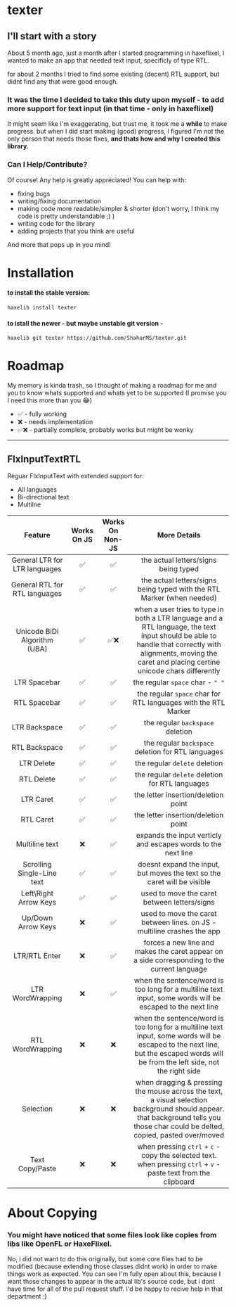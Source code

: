 # texter

## I'll start with a story

About 5 month ago, just a month after I started programming in haxeflixel, I wanted to make an app that needed text input, specificly of type RTL.

for about 2 months I tried to find some existing (decent) RTL support, but didnt find any that were good enough.

### It was the time I decided to take this duty upon myself - to add more support for text input (in that time - only in haxeflixel)

It might seem like I'm exaggerating, but trust me, it took me a **while** to make progress. but when I did start making (good) progress,
I figured I'm not the only person that needs those fixes, **and thats how and why I created this library.**

### **Can I Help/Contribute?**
Of course! Any help is greatly appreciated! You can help with: 
- fixing bugs
- writing/fixing documentation
- making code more readable/simpler & shorter (don't worry, I think my code is pretty understandable ;) )
- writing code for the library
- adding projects that you think are useful 

And more that pops up in you mind!

# Installation

#### to install the stable version:
```
haxelib install texter
```

#### to istall the newer - but maybe unstable git version - 
```
haxelib git texter https://github.com/ShaharMS/texter.git
```

# Roadmap

My memory is kinda trash, so I thought of making a roadmap for me and you to know whats supported and whats yet to be 
supported (I promise you I need this more than you 😂)

 - ✅ - fully working
 - ❌ - needs implementation
 - ✅❌ - partially complete, probably works but might be wonky
---

## **FlxInputTextRTL**

Reguar FlxInputText with extended support for:
 - All languages
 - Bi-directional text
 - Multilne

| Feature | Works On JS | Works On Non-JS |More Details |
|  :---:  |     :---:   |       :---:     |    :---:    |
| General LTR for LTR languages | ✅ | ✅ | the actual letters/signs being typed |
| General RTL for RTL languages | ✅ | ✅ | the actual letters/signs being typed with the RTL Marker (when needed) |
| Unicode BiDi Algorithm (UBA)  | ✅ | ✅❌ | when a user tries to type in both a LTR language and a RTL language, the text input should be able to handle that correctly with alignments, moving the caret and placing certine unicode chars differently |
| LTR Spacebar                  | ✅ | ✅ | the regular `space` char - `" "` |
| RTL Spacebar                  | ✅ | ✅ | the regular `space` char for RTL languages with the RTL Marker |
| LTR Backspace                 | ✅ | ✅ | the regular `backspace` deletion |
| RTL Backspace                 | ✅ | ✅ | the regular `backspace` deletion for RTL languages |
| LTR Delete                    | ✅ | ✅ | the regular `delete` deletion |
| RTL Delete                    | ✅ | ✅ | the regular `delete` deletion for RTL languages |
| LTR Caret                     | ✅ | ✅ | the letter insertion/deletion point |
| RTL Caret                     | ✅ | ✅ | the letter insertion/deletion point|
| Multiline text                | ❌ | ✅ | expands the input verticly and escapes words to the next line|
| Scrolling Single-Line text    | ✅ | ✅ | doesnt expand the input, but moves the text so the caret will be visible |
| Left\Right Arrow Keys         | ✅ | ✅ | used to move the caret between letters/signs |
| Up/Down Arrow Keys            | ❌ | ✅ | used to move the caret between lines. on JS - multiline crashes the app |
| LTR/RTL Enter                 | ❌ | ✅ | forces a new line and makes the caret appear on a side corresponding to the current language |
| LTR WordWrapping              | ❌ | ✅ | when the sentence/word is too long for a multiline text input, some words will be escaped to the next line |
| RTL WordWrapping              | ❌ | ❌ |  when the sentence/word is too long for a multiline text input, some words will be escaped to the next line, but the escaped words will be from the left side, not the right side |
| Selection | ❌ | ❌ | when dragging & pressing the mouse across the text, a visual selection background should appear. that background tells you those char could be delted, copied, pasted over/moved |
| Text Copy/Paste | ❌ | ❌ | when pressing `ctrl` + `c` - copy the selected text. when pressing `ctrl` + `v` - paste text from the clipboard |


# About Copying

### You might have noticed that some files look like copies from libs like **OpenFL** or **HaxeFlixel**.
 No, i did not want to do this originally, but some core files had to be modified (because extending those classes didnt work) in order to make things work as expected. You can see I'm fully open about this, because I want those changes to appear in the actual lib's source code, but i dont have time for all of the pull request stuff. I'd be happy to recive help in that department :)